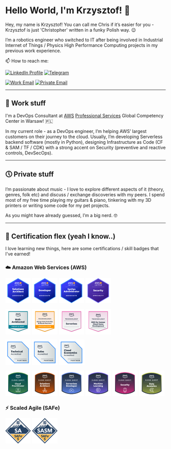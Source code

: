 # Hello World, I'm Krzysztof! 👋

Hey, my name is Krzysztof! You can call me Chris if it’s easier for you - Krzysztof is just 'Christopher' written in a funky Polish way. 😉

I’m a robotics engineer who switched to IT after being involved in Industrial Internet of Things / Physics High Performance Computing projects in my previous work experience.

<!-- - 🔭 I’m currently working on ...
- 🌱 I’m currently learning ...
- 👯 I’m looking to collaborate on ...
- 🤔 I’m looking for help with ...
- 💬 Ask me about ...
- ⚡ Fun fact: ... -->

📫 How to reach me:

[![LinkedIn Profile](https://img.shields.io/static/v1?label=LinkedIn&message=Profile&color=blue&style=flat&logo=linkedin)](https://linkedin.com/in/3sztof/) [![Telegram](https://img.shields.io/static/v1?label=Telegram&message=DM&color=blue&style=flat&logo=telegram)](https://t.me/k3sztof)

[![Work Email](https://img.shields.io/static/v1?label=Work&message=e-Mail&color=blue&style=flat&logo=amazonaws)](mailto://krzywil@amazon.com)  [![Private Email](https://img.shields.io/static/v1?label=Private&message=e-Mail&color=blue&style=flat&logo=protonmail)](mailto://3sztof@pm.me)

---

## 💼 Work stuff

I'm a DevOps Consultant at [AWS](https://aws.amazon.com) [Professional Services](https://aws.amazon.com/professional-services/) Global Competency Center in Warsaw! 🇵🇱

In my current role - as a DevOps engineer, I’m helping AWS’ largest customers on their journey to the cloud. Usually, I’m developing Serverless backend software (mostly in Python), designing Infrastructure as Code (CF & SAM / TF / CDK) with a strong accent on Security (preventive and reactive controls, DevSecOps).

---

## 🕔 Private stuff

I’m passionate about music - I love to explore different aspects of it (theory, genres, folk etc) and discuss / exchange discoveries with my peers. I spend most of my free time playing my guitars & piano, tinkering with my 3D printers or writing some code for my pet projects.

As you might have already guessed, I’m a big nerd. 🤓

<!-- ---

## ⭐ Skills

### What I'm good at

- TODO

### What I'm NOT good at yet, but I'd really like to be

- TODO -->

---

## 📜 Certification flex (yeah I know..)

I love learning new things, here are some certifications / skill badges that I've earned!

### ☁️ Amazon Web Services (AWS)

[<img alt="alt_text" width="80px" src="images/aws-certified-solutions-architect-associate.png" />](https://www.credly.com/badges/851cf9b7-45b4-44fb-b4b9-65edaf076e3b/public_url) [<img alt="alt_text" width="80px" src="images/aws-certified-developer-associate.png" />](https://www.credly.com/badges/b3a215d2-4e0e-48b1-9a9a-0fd77dff9310/public_url) [<img alt="alt_text" width="80px" src="images/aws-certified-sysops-administrator-associate.png" />](https://www.credly.com/badges/efe8399f-1e6b-45bf-943e-1b490ce260ca/public_url) [<img alt="alt_text" width="80px" src="images/aws-certified-security-specialty.png" />](https://www.credly.com/badges/e1ee4a67-df1f-4bab-abd6-50da617578c9/public_url)

[<img alt="alt_text" width="80px" src="images/well-architected-proficient.png" />](https://www.credly.com/badges/27083a18-857f-4a2a-bf72-a3b25cffdc88/public_url) [<img alt="alt_text" width="80px" src="images/aws-learning-data-protection-disaster-recovery.png" />](https://www.credly.com/badges/c18c437b-669b-4b03-8d50-eb2ec5ae929e/public_url) [<img alt="alt_text" width="80px" src="images/aws-learning-serverless.png" />](https://www.credly.com/badges/a17fc81c-868f-4eef-be64-983e4e59bd39/public_url) [<img alt="alt_text" width="80px" src="images/aws-learning-aws-for-games-cloud-game-development.png" />](https://www.credly.com/badges/24298675-3add-4451-b4f2-9abcc1a91747/public_url)

[<img alt="alt_text" width="80px" src="images/aws-partner-accreditation-technical.png" />](https://www.credly.com/badges/f37cada8-ee58-412d-a006-24aedc0e8c0f/public_url) [<img alt="alt_text" width="80px" src="images/aws-partner-sales-accreditation-business.png" />](https://www.credly.com/badges/82a47f6c-f3f3-45aa-8463-b0b0596eef61/public_url) [<img alt="alt_text" width="80px" src="images/aws-partner-cloud-economics-accreditation.png" />](https://www.credly.com/badges/5cf4551a-0708-40cf-8994-d2b096c795b4/public_url)

[<img alt="alt_text" width="80px" src="images/aws-cloud-quest-cloud-practitioner.png" />](https://www.credly.com/badges/9f1b7d56-abe4-4905-8bc7-111b43958d37/public_url) [<img alt="alt_text" width="80px" src="images/aws-cloud-quest-solutions-architect.png" />](https://www.credly.com/badges/aacb2bfd-1fa7-49dc-bb9d-6b0fa0175f7d/public_url) [<img alt="alt_text" width="80px" src="images/aws-cloud-quest-serverless-developer.png" />](https://www.credly.com/badges/eca9bef9-1f7e-4b2f-841d-4777efa1107b/public_url) [<img alt="alt_text" width="80px" src="images/aws-cloud-quest-machine-learning.png" />](https://www.credly.com/badges/797ffa41-1171-4c5b-9edc-c34f71ba1080/public_url) [<img alt="alt_text" width="80px" src="images/aws-cloud-quest-security.png" />](https://www.credly.com/badges/d8014913-33f5-4263-8632-2b37c34bb004/public_url) [<img alt="alt_text" width="80px" src="images/aws-cloud-quest-data-analytics.png" />](https://www.credly.com/badges/5191f2ad-a757-43d0-94b7-2baec2195770/public_url)

### ⚡ Scaled Agile (SAFe)

[<img alt="alt_text" width="80px" src="images/certified-safe-5-agilist.png" />](https://www.credly.com/badges/d82a7fed-b8e9-4d71-ad35-0d0950cb162f/public_url) [<img alt="alt_text" width="80px" src="images/certified-safe-5-advanced-scrum-master.png" />](https://www.credly.com/badges/8688428a-aeb8-44d9-a1af-ce9a30c30cbd/public_url)
